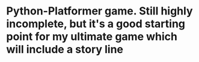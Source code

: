 # Python-Platformer game. Still highly incomplete, but it's a good starting point for my ultimate game which will include a story line
